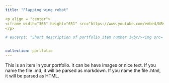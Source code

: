 ```yaml
---
title: "Flapping wing robot"

<p align = "center">
<iframe width="366" height="651" src="https://www.youtube.com/embed/NRsVKKc83Hs" title="Kestrel test flight ( the better one )" frameborder="0" allow="accelerometer; autoplay; clipboard-write; encrypted-media; gyroscope; picture-in-picture" allowfullscreen></iframe>
</p>

# excerpt: "Short description of portfolio item number 1<br/><img src='/images/500x300.png'>"


collection: portfolio
---
```


This is an item in your portfolio. It can be have images or nice text. If you name the file .md, it will be parsed as markdown. If you name the file .html, it will be parsed as HTML. 
